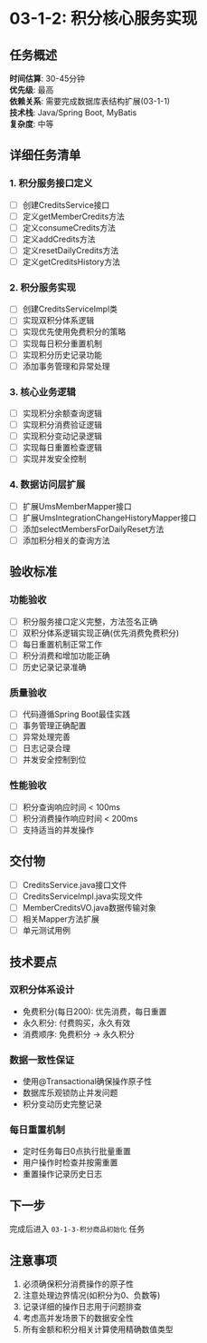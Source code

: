 # 03-1-2: 积分核心服务实现

## 任务概述
**时间估算**: 30-45分钟  
**优先级**: 最高  
**依赖关系**: 需要完成数据库表结构扩展(03-1-1)  
**技术栈**: Java/Spring Boot, MyBatis  
**复杂度**: 中等

## 详细任务清单

### 1. 积分服务接口定义
- [ ] 创建CreditsService接口
- [ ] 定义getMemberCredits方法
- [ ] 定义consumeCredits方法
- [ ] 定义addCredits方法
- [ ] 定义resetDailyCredits方法
- [ ] 定义getCreditsHistory方法

### 2. 积分服务实现
- [ ] 创建CreditsServiceImpl类
- [ ] 实现双积分体系逻辑
- [ ] 实现优先使用免费积分的策略
- [ ] 实现每日积分重置机制
- [ ] 实现积分历史记录功能
- [ ] 添加事务管理和异常处理

### 3. 核心业务逻辑
- [ ] 实现积分余额查询逻辑
- [ ] 实现积分消费验证逻辑
- [ ] 实现积分变动记录逻辑
- [ ] 实现每日重置检查逻辑
- [ ] 实现并发安全控制

### 4. 数据访问层扩展
- [ ] 扩展UmsMemberMapper接口
- [ ] 扩展UmsIntegrationChangeHistoryMapper接口
- [ ] 添加selectMembersForDailyReset方法
- [ ] 添加积分相关的查询方法

## 验收标准

### 功能验收
- [ ] 积分服务接口定义完整，方法签名正确
- [ ] 双积分体系逻辑实现正确(优先消费免费积分)
- [ ] 每日重置机制正常工作
- [ ] 积分消费和增加功能正确
- [ ] 历史记录记录准确

### 质量验收  
- [ ] 代码遵循Spring Boot最佳实践
- [ ] 事务管理正确配置
- [ ] 异常处理完善
- [ ] 日志记录合理
- [ ] 并发安全控制到位

### 性能验收
- [ ] 积分查询响应时间 < 100ms
- [ ] 积分消费操作响应时间 < 200ms
- [ ] 支持适当的并发操作

## 交付物
- [ ] CreditsService.java接口文件
- [ ] CreditsServiceImpl.java实现文件  
- [ ] MemberCreditsVO.java数据传输对象
- [ ] 相关Mapper方法扩展
- [ ] 单元测试用例

## 技术要点

### 双积分体系设计
- 免费积分(每日200): 优先消费，每日重置
- 永久积分: 付费购买，永久有效
- 消费顺序: 免费积分 -> 永久积分

### 数据一致性保证
- 使用@Transactional确保操作原子性
- 数据库乐观锁防止并发问题
- 积分变动历史完整记录

### 每日重置机制
- 定时任务每日0点执行批量重置
- 用户操作时检查并按需重置
- 重置操作记录历史日志

## 下一步
完成后进入 `03-1-3-积分商品初始化` 任务

## 注意事项
1. 必须确保积分消费操作的原子性
2. 注意处理边界情况(如积分为0、负数等)
3. 记录详细的操作日志用于问题排查
4. 考虑高并发场景下的数据安全性
5. 所有金额和积分相关计算使用精确数值类型